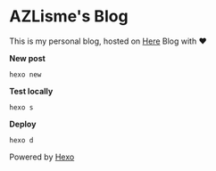 # AZLisme's Blog

This is my personal blog, hosted on [Here](https://azlisme.gitee.io/)
Blog with ♥️

**New post**

``` 
hexo new
```

**Test locally**

```
hexo s
```

**Deploy**

```
hexo d
```

Powered by [Hexo](https://hexo.io/index.html)
